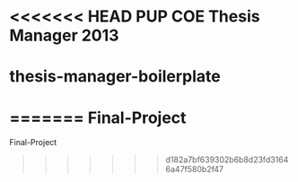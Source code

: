 <<<<<<< HEAD
PUP COE Thesis Manager 2013
=======
thesis-manager-boilerplate
==========================
=======
Final-Project
=============

Final-Project
>>>>>>> d182a7bf639302b6b8d23fd31646a47f580b2f47
